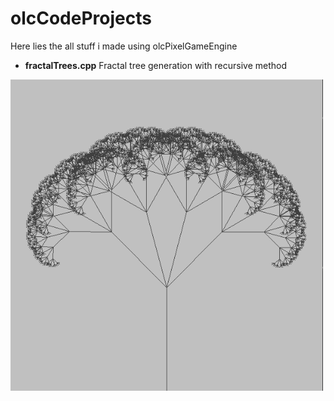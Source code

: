 # olcCodeProjects
Here lies the all stuff i made using olcPixelGameEngine

- **fractalTrees.cpp** Fractal tree generation with recursive method
<img src="/images/fractal_trees.png" alt="olcft" width="500">

